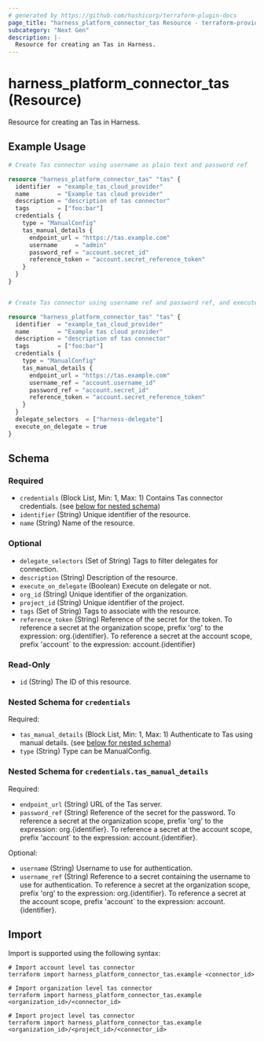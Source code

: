 ```yaml
---
# generated by https://github.com/hashicorp/terraform-plugin-docs
page_title: "harness_platform_connector_tas Resource - terraform-provider-harness"
subcategory: "Next Gen"
description: |-
  Resource for creating an Tas in Harness.
---
```


# harness_platform_connector_tas (Resource)

Resource for creating an Tas in Harness.

## Example Usage

```terraform
# Create Tas connector using username as plain text and password ref 

resource "harness_platform_connector_tas" "tas" {
  identifier  = "example_tas_cloud_provider"
  name        = "Example tas cloud provider"
  description = "description of tas connector"
  tags        = ["foo:bar"]
  credentials {
    type = "ManualConfig"
    tas_manual_details {
      endpoint_url = "https://tas.example.com"
      username     = "admin"
      password_ref = "account.secret_id"
      reference_token = "account.secret_reference_token"
    }
  }
}


# Create Tas connector using username ref and password ref, and execute on delegate

resource "harness_platform_connector_tas" "tas" {
  identifier  = "example_tas_cloud_provider"
  name        = "Example tas cloud provider"
  description = "description of tas connector"
  tags        = ["foo:bar"]
  credentials {
    type = "ManualConfig"
    tas_manual_details {
      endpoint_url = "https://tas.example.com"
      username_ref = "account.username_id"
      password_ref = "account.secret_id"
      reference_token = "account.secret_reference_token"
    }
  }
  delegate_selectors  = ["harness-delegate"]
  execute_on_delegate = true
}
```

<!-- schema generated by tfplugindocs -->
## Schema

### Required

- `credentials` (Block List, Min: 1, Max: 1) Contains Tas connector credentials. (see [below for nested schema](#nestedblock--credentials))
- `identifier` (String) Unique identifier of the resource.
- `name` (String) Name of the resource.

### Optional

- `delegate_selectors` (Set of String) Tags to filter delegates for connection.
- `description` (String) Description of the resource.
- `execute_on_delegate` (Boolean) Execute on delegate or not.
- `org_id` (String) Unique identifier of the organization.
- `project_id` (String) Unique identifier of the project.
- `tags` (Set of String) Tags to associate with the resource.
- `reference_token` (String) Reference of the secret for the token. To reference a secret at the organization scope, prefix 'org' to the expression: org.{identifier}. To reference a secret at the account scope, prefix 'account` to the expression: account.{identifier}


### Read-Only

- `id` (String) The ID of this resource.

<a id="nestedblock--credentials"></a>
### Nested Schema for `credentials`

Required:

- `tas_manual_details` (Block List, Min: 1, Max: 1) Authenticate to Tas using manual details. (see [below for nested schema](#nestedblock--credentials--tas_manual_details))
- `type` (String) Type can be ManualConfig.

<a id="nestedblock--credentials--tas_manual_details"></a>
### Nested Schema for `credentials.tas_manual_details`

Required:

- `endpoint_url` (String) URL of the Tas server.
- `password_ref` (String) Reference of the secret for the password. To reference a secret at the organization scope, prefix 'org' to the expression: org.{identifier}. To reference a secret at the account scope, prefix 'account` to the expression: account.{identifier}.

Optional:

- `username` (String) Username to use for authentication.
- `username_ref` (String) Reference to a secret containing the username to use for authentication. To reference a secret at the organization scope, prefix 'org' to the expression: org.{identifier}. To reference a secret at the account scope, prefix 'account` to the expression: account.{identifier}.

## Import

Import is supported using the following syntax:

```shell
# Import account level tas connector
terraform import harness_platform_connector_tas.example <connector_id>

# Import organization level tas connector
terraform import harness_platform_connector_tas.example <organization_id>/<connector_id>

# Import project level tas connector
terraform import harness_platform_connector_tas.example <organization_id>/<project_id>/<connector_id>
```
